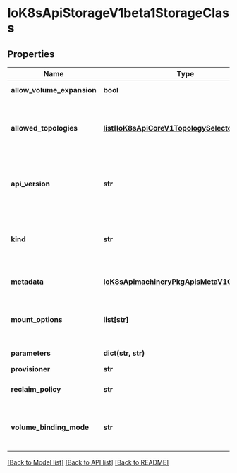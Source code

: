 # IoK8sApiStorageV1beta1StorageClass

## Properties
Name | Type | Description | Notes
------------ | ------------- | ------------- | -------------
**allow_volume_expansion** | **bool** | AllowVolumeExpansion shows whether the storage class allow volume expand | [optional] 
**allowed_topologies** | [**list[IoK8sApiCoreV1TopologySelectorTerm]**](IoK8sApiCoreV1TopologySelectorTerm.md) | Restrict the node topologies where volumes can be dynamically provisioned. Each volume plugin defines its own supported topology specifications. An empty TopologySelectorTerm list means there is no topology restriction. This field is only honored by servers that enable the VolumeScheduling feature. | [optional] 
**api_version** | **str** | APIVersion defines the versioned schema of this representation of an object. Servers should convert recognized schemas to the latest internal value, and may reject unrecognized values. More info: https://git.k8s.io/community/contributors/devel/api-conventions.md#resources | [optional] 
**kind** | **str** | Kind is a string value representing the REST resource this object represents. Servers may infer this from the endpoint the client submits requests to. Cannot be updated. In CamelCase. More info: https://git.k8s.io/community/contributors/devel/api-conventions.md#types-kinds | [optional] 
**metadata** | [**IoK8sApimachineryPkgApisMetaV1ObjectMeta**](IoK8sApimachineryPkgApisMetaV1ObjectMeta.md) | Standard object&#39;s metadata. More info: https://git.k8s.io/community/contributors/devel/api-conventions.md#metadata | [optional] 
**mount_options** | **list[str]** | Dynamically provisioned PersistentVolumes of this storage class are created with these mountOptions, e.g. [\&quot;ro\&quot;, \&quot;soft\&quot;]. Not validated - mount of the PVs will simply fail if one is invalid. | [optional] 
**parameters** | **dict(str, str)** | Parameters holds the parameters for the provisioner that should create volumes of this storage class. | [optional] 
**provisioner** | **str** | Provisioner indicates the type of the provisioner. | 
**reclaim_policy** | **str** | Dynamically provisioned PersistentVolumes of this storage class are created with this reclaimPolicy. Defaults to Delete. | [optional] 
**volume_binding_mode** | **str** | VolumeBindingMode indicates how PersistentVolumeClaims should be provisioned and bound.  When unset, VolumeBindingImmediate is used. This field is only honored by servers that enable the VolumeScheduling feature. | [optional] 

[[Back to Model list]](../README.md#documentation-for-models) [[Back to API list]](../README.md#documentation-for-api-endpoints) [[Back to README]](../README.md)


